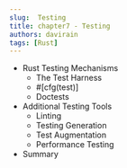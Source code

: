 ```yaml
---
slug:  Testing
title: chapter7 - Testing
authors: davirain
tags: [Rust]
---
```


- Rust Testing Mechanisms
    - The Test Harness
    - #[cfg(test)]
    - Doctests
- Additional Testing Tools
    - Linting
    - Testing Generation
    - Test Augmentation
    - Performance Testing
- Summary